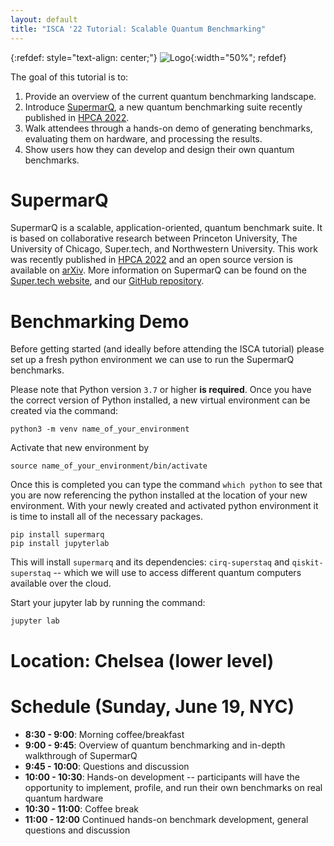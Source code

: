 ```yaml
---
layout: default
title: "ISCA '22 Tutorial: Scalable Quantum Benchmarking"
---
```


{:refdef: style="text-align: center;"}
![Logo](/static/SupermarQ_Logo.png){:width="50%"; refdef}

The goal of this tutorial is to:
1. Provide an overview of the current quantum benchmarking landscape.
2. Introduce [SupermarQ](https://arxiv.org/abs/2202.11045), a new quantum benchmarking suite recently published in [HPCA 2022](https://hpca-conf.org/2022/program/#session4c).
3. Walk attendees through a hands-on demo of generating benchmarks, evaluating them on hardware, and processing the results.
4. Show users how they can develop and design their own quantum benchmarks.

# SupermarQ
SupermarQ is a scalable, application-oriented, quantum benchmark suite. It is based on collaborative research between Princeton University, The University of Chicago, Super.tech, and Northwestern University. This work was recently published in [HPCA 2022](https://hpca-conf.org/2022/program/#session4c) and an open source version is available on [arXiv](https://arxiv.org/abs/2202.11045). More information on SupermarQ can be found on the [Super.tech website](https://www.super.tech/supermarq/), and our [GitHub repository](https://github.com/SupertechLabs/SupermarQ).

# Benchmarking Demo

Before getting started (and ideally before attending the ISCA tutorial) please set up a fresh python environment
we can use to run the SupermarQ benchmarks.

Please note that Python version `3.7` or higher **is required**. Once you have the correct version of Python installed,
a new virtual environment can be created via the command:

```
python3 -m venv name_of_your_environment
```

Activate that new environment by

```
source name_of_your_environment/bin/activate
```

Once this is completed you can type the command `which python` to see that you are now referencing the python installed at the location
of your new environment. With your newly created and activated python environment it is time to install all of the necessary packages.

```
pip install supermarq
pip install jupyterlab
```

This will install `supermarq` and its dependencies: `cirq-superstaq` and `qiskit-superstaq` -- which we will use to access different quantum computers available over the cloud.

Start your jupyter lab by running the command:

```
jupyter lab
```

# Location: Chelsea (lower level)

# Schedule (Sunday, June 19, NYC)

- **8:30 - 9:00**: Morning coffee/breakfast
- **9:00 - 9:45**: Overview of quantum benchmarking and in-depth walkthrough of SupermarQ
- **9:45 - 10:00**: Questions and discussion
- **10:00 - 10:30**: Hands-on development -- participants will have the opportunity to implement, profile, and run their own benchmarks on real quantum hardware
- **10:30 - 11:00**: Coffee break
- **11:00 - 12:00** Continued hands-on benchmark development, general questions and discussion
